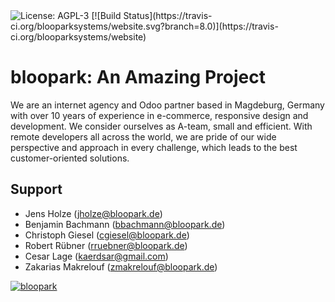 <img class="oe_picture" alt="License: AGPL-3" src="https://img.shields.io/badge/licence-AGPL--3-blue.svg">
[![Build Status](https://travis-ci.org/blooparksystems/website.svg?branch=8.0)](https://travis-ci.org/blooparksystems/website)


bloopark: An Amazing Project
========

We are an internet agency and Odoo partner based in Magdeburg, Germany with over 10 years of experience in e-commerce, responsive design and development.
We consider ourselves as A-team, small and efficient.
With remote developers all across the world, we are pride of our wide perspective and approach in every challenge, which leads to the best customer-oriented solutions.


Support
------- 

* Jens Holze (jholze@bloopark.de)
* Benjamin Bachmann (bbachmann@bloopark.de)
* Christoph Giesel (cgiesel@bloopark.de)
* Robert Rübner (rruebner@bloopark.de)
* Cesar Lage (kaerdsar@gmail.com)
* Zakarias Makrelouf (zmakrelouf@bloopark.de)

<a href="http://bloopark.de/">
<img class="oe_picture" alt="bloopark" src="http://bloopark.de/logo.png">
</a>
